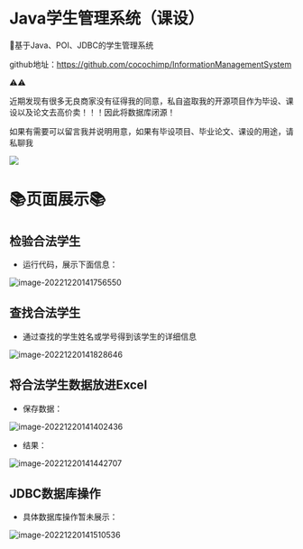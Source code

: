 # Java学生管理系统（课设）

🎉基于Java、POI、JDBC的学生管理系统

github地址：https://github.com/cocochimp/InformationManagementSystem

⚠⚠

近期发现有很多无良商家没有征得我的同意，私自盗取我的开源项目作为毕设、课设以及论文去高价卖！！！因此将数据库闭源！

如果有需要可以留言我并说明用意，如果有毕设项目、毕业论文、课设的用途，请私聊我

![](https://cocochimp-img.oss-cn-beijing.aliyuncs.com/13.png)



# 📚页面展示📚

## 检验合法学生

* 运行代码，展示下面信息：

![image-20221220141756550](https://cocochimp-markdown-img.oss-cn-beijing.aliyuncs.com/save/image-20221220141756550.png)



## 查找合法学生

* 通过查找的学生姓名或学号得到该学生的详细信息

![image-20221220141828646](https://cocochimp-markdown-img.oss-cn-beijing.aliyuncs.com/save/image-20221220141828646.png)



## 将合法学生数据放进Excel

* 保存数据：

![image-20221220141402436](https://cocochimp-markdown-img.oss-cn-beijing.aliyuncs.com/save/image-20221220141402436.png)

* 结果：

![image-20221220141442707](https://cocochimp-markdown-img.oss-cn-beijing.aliyuncs.com/save/image-20221220141442707.png)



## JDBC数据库操作

* 具体数据库操作暂未展示：

![image-20221220141510536](https://cocochimp-markdown-img.oss-cn-beijing.aliyuncs.com/save/image-20221220141510536.png)





